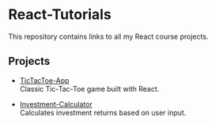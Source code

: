 # React-Tutorials

This repository contains links to all my React course projects.

## Projects

- [TicTacToe-App](https://github.com/k-jovik/tic-tac-toe-react.git)  
  Classic Tic-Tac-Toe game built with React.

- [Investment-Calculator](https://github.com/k-jovik/investment-calculator-react.git)  
  Calculates investment returns based on user input.
